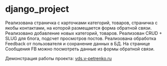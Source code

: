 # django_project

Реализована страничка с карточками категорий, товаров, страничка с якобы контактами, на которой размещается форма обратной связи.
Реализовано добавление новых категорий, товаров.
Реализован CRUD + SLUG для блога, подсчет просмотров постов.
Реализована обработка Feedback от пользователя и сохранение данных в БД.
На странице Сообщения FB можно посмотреть данные из формы обратной связи. 


Демонстрация работы проекта: [vds.v-petrenko.ru](https://vds.v-petrenko.ru)
